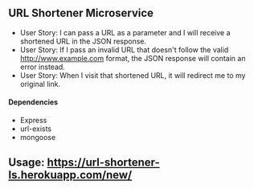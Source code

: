 ## URL Shortener Microservice

* User Story:  I can pass a URL as a parameter and I will receive a shortened URL in the JSON response.
* User Story: If I pass an invalid URL that doesn't follow the valid http://www.example.com format, the JSON response will contain an error instead.
* User Story: When I visit that shortened URL, it will redirect me to my original link.  
  
    
#### Dependencies
* Express
* url-exists
* mongoose  

## Usage: https://url-shortener-ls.herokuapp.com/new/<someValidURL>

